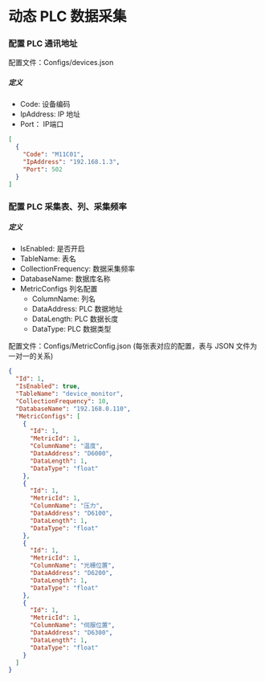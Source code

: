# 动态 PLC 数据采集

### 配置 PLC 通讯地址

配置文件：Configs/devices.json
##### 定义
- Code: 设备编码
- IpAddress: IP 地址
- Port： IP端口

```json
[
  {
    "Code": "M11C01",
    "IpAddress": "192.168.1.3",
    "Port": 502
  }
]
```

### 配置 PLC 采集表、列、采集频率

##### 定义

- IsEnabled: 是否开启
- TableName: 表名
- CollectionFrequency: 数据采集频率
- DatabaseName: 数据库名称
- MetricConfigs 列名配置
  - ColumnName: 列名
  - DataAddress: PLC 数据地址
  - DataLength: PLC 数据长度
  - DataType: PLC 数据类型


配置文件：Configs/MetricConfig.json (每张表对应的配置，表与 JSON 文件为一对一的关系)

```json
{
  "Id": 1,
  "IsEnabled": true,
  "TableName": "device_monitor",
  "CollectionFrequency": 10,
  "DatabaseName": "192.168.0.110",
  "MetricConfigs": [
    {
      "Id": 1,
      "MetricId": 1,
      "ColumnName": "温度",
      "DataAddress": "D6000",
      "DataLength": 1,
      "DataType": "float"
    },
    {
      "Id": 1,
      "MetricId": 1,
      "ColumnName": "压力",
      "DataAddress": "D6100",
      "DataLength": 1,
      "DataType": "float"
    },
    {
      "Id": 1,
      "MetricId": 1,
      "ColumnName": "光栅位置",
      "DataAddress": "D6200",
      "DataLength": 1,
      "DataType": "float"
    },
    {
      "Id": 1,
      "MetricId": 1,
      "ColumnName": "伺服位置",
      "DataAddress": "D6300",
      "DataLength": 1,
      "DataType": "float"
    }
  ]
}
```
